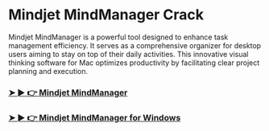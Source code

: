 # Mindjet MindManager Crack

Mindjet MindManager is a powerful tool designed to enhance task management efficiency. It serves as a comprehensive organizer for desktop users aiming to stay on top of their daily activities. This innovative visual thinking software for Mac optimizes productivity by facilitating clear project planning and execution. 

### [➤ ► 👉 Mindjet MindManager](https://tinyurl.com/9rdtyvz2)

### [➤ ► 👉 Mindjet MindManager for Windows](https://tinyurl.com/9rdtyvz2)
